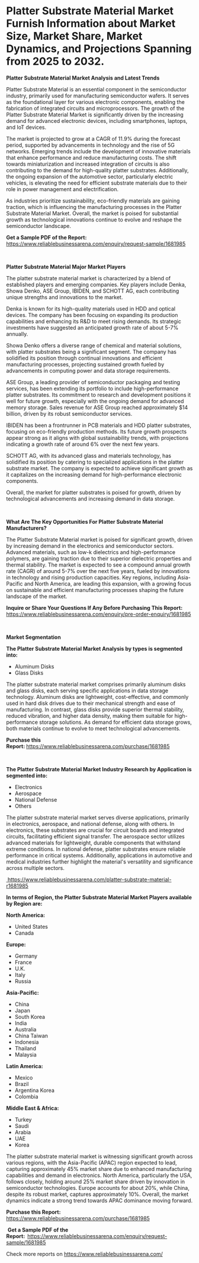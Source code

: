 <p><h1>Platter Substrate Material Market Furnish Information about Market Size, Market Share, Market Dynamics, and Projections Spanning from 2025 to 2032.</h1></p><p><strong>Platter Substrate Material Market Analysis and Latest Trends</strong></p>
<p><p>Platter Substrate Material is an essential component in the semiconductor industry, primarily used for manufacturing semiconductor wafers. It serves as the foundational layer for various electronic components, enabling the fabrication of integrated circuits and microprocessors. The growth of the Platter Substrate Material Market is significantly driven by the increasing demand for advanced electronic devices, including smartphones, laptops, and IoT devices.</p><p>The market is projected to grow at a CAGR of 11.9% during the forecast period, supported by advancements in technology and the rise of 5G networks. Emerging trends include the development of innovative materials that enhance performance and reduce manufacturing costs. The shift towards miniaturization and increased integration of circuits is also contributing to the demand for high-quality platter substrates. Additionally, the ongoing expansion of the automotive sector, particularly electric vehicles, is elevating the need for efficient substrate materials due to their role in power management and electrification.</p><p>As industries prioritize sustainability, eco-friendly materials are gaining traction, which is influencing the manufacturing processes in the Platter Substrate Material Market. Overall, the market is poised for substantial growth as technological innovations continue to evolve and reshape the semiconductor landscape.</p></p>
<p><strong>Get a Sample PDF of the Report:&nbsp;</strong> <a href="https://www.reliablebusinessarena.com/enquiry/request-sample/1681985?utm_campaign=3566&utm_medium=2&utm_source=Github&utm_content=ia&utm_term=24032025&utm_id=platter-substrate-material">https://www.reliablebusinessarena.com/enquiry/request-sample/1681985</a></p>
<p>&nbsp;</p>
<p><strong>Platter Substrate Material Major Market Players</strong></p>
<p><p>The platter substrate material market is characterized by a blend of established players and emerging companies. Key players include Denka, Showa Denko, ASE Group, IBIDEN, and SCHOTT AG, each contributing unique strengths and innovations to the market.</p><p>Denka is known for its high-quality materials used in HDD and optical devices. The company has been focusing on expanding its production capabilities and enhancing its R&D to meet rising demands. Its strategic investments have suggested an anticipated growth rate of about 5-7% annually.</p><p>Showa Denko offers a diverse range of chemical and material solutions, with platter substrates being a significant segment. The company has solidified its position through continual innovations and efficient manufacturing processes, projecting sustained growth fueled by advancements in computing power and data storage requirements.</p><p>ASE Group, a leading provider of semiconductor packaging and testing services, has been extending its portfolio to include high-performance platter substrates. Its commitment to research and development positions it well for future growth, especially with the ongoing demand for advanced memory storage. Sales revenue for ASE Group reached approximately $14 billion, driven by its robust semiconductor services.</p><p>IBIDEN has been a frontrunner in PCB materials and HDD platter substrates, focusing on eco-friendly production methods. Its future growth prospects appear strong as it aligns with global sustainability trends, with projections indicating a growth rate of around 6% over the next few years.</p><p>SCHOTT AG, with its advanced glass and materials technology, has solidified its position by catering to specialized applications in the platter substrate market. The company is expected to achieve significant growth as it capitalizes on the increasing demand for high-performance electronic components. </p><p>Overall, the market for platter substrates is poised for growth, driven by technological advancements and increasing demand in data storage.</p></p>
<p>&nbsp;</p>
<p><strong>What Are The Key Opportunities For Platter Substrate Material Manufacturers?</strong></p>
<p><p>The Platter Substrate Material market is poised for significant growth, driven by increasing demand in the electronics and semiconductor sectors. Advanced materials, such as low-k dielectrics and high-performance polymers, are gaining traction due to their superior dielectric properties and thermal stability. The market is expected to see a compound annual growth rate (CAGR) of around 5-7% over the next five years, fueled by innovations in technology and rising production capacities. Key regions, including Asia-Pacific and North America, are leading this expansion, with a growing focus on sustainable and efficient manufacturing processes shaping the future landscape of the market.</p></p>
<p><strong>Inquire or Share Your Questions If Any Before Purchasing This Report:</strong> <a href="https://www.reliablebusinessarena.com/enquiry/pre-order-enquiry/1681985?utm_campaign=3566&utm_medium=2&utm_source=Github&utm_content=ia&utm_term=24032025&utm_id=platter-substrate-material">https://www.reliablebusinessarena.com/enquiry/pre-order-enquiry/1681985</a></p>
<p>&nbsp;</p>
<p><strong>Market Segmentation</strong></p>
<p><strong>The Platter Substrate Material Market Analysis by types is segmented into:</strong></p>
<p><ul><li>Aluminum Disks</li><li>Glass Disks</li></ul></p>
<p><p>The platter substrate material market comprises primarily aluminum disks and glass disks, each serving specific applications in data storage technology. Aluminum disks are lightweight, cost-effective, and commonly used in hard disk drives due to their mechanical strength and ease of manufacturing. In contrast, glass disks provide superior thermal stability, reduced vibration, and higher data density, making them suitable for high-performance storage solutions. As demand for efficient data storage grows, both materials continue to evolve to meet technological advancements.</p></p>
<p><strong>Purchase this Report:&nbsp;</strong><a href="https://www.reliablebusinessarena.com/purchase/1681985?utm_campaign=3566&utm_medium=2&utm_source=Github&utm_content=ia&utm_term=24032025&utm_id=platter-substrate-material">https://www.reliablebusinessarena.com/purchase/1681985</a></p>
<p>&nbsp;</p>
<p><strong>The Platter Substrate Material Market Industry Research by Application is segmented into:</strong></p>
<p><ul><li>Electronics</li><li>Aerospace</li><li>National Defense</li><li>Others</li></ul></p>
<p><p>The platter substrate material market serves diverse applications, primarily in electronics, aerospace, and national defense, along with others. In electronics, these substrates are crucial for circuit boards and integrated circuits, facilitating efficient signal transfer. The aerospace sector utilizes advanced materials for lightweight, durable components that withstand extreme conditions. In national defense, platter substrates ensure reliable performance in critical systems. Additionally, applications in automotive and medical industries further highlight the material's versatility and significance across multiple sectors.</p></p>
<p><a href="https://www.reliablebusinessarena.com/platter-substrate-material-r1681985?utm_campaign=3566&utm_medium=2&utm_source=Github&utm_content=ia&utm_term=24032025&utm_id=platter-substrate-material">&nbsp;https://www.reliablebusinessarena.com/platter-substrate-material-r1681985</a></p>
<p><strong>In terms of Region, the Platter Substrate Material Market Players available by Region are:</strong></p>
<p>
    <p> <strong> North America: </strong>
        <ul>
            <li>United States</li>
            <li>Canada</li>
        </ul>
        </p> 
    <p> <strong> Europe: </strong>
        <ul>
            <li>Germany</li>
            <li>France</li>
            <li>U.K.</li>
            <li>Italy</li>
            <li>Russia</li>
        </ul>
        </p> 
    <p> <strong> Asia-Pacific: </strong>
        <ul>
            <li>China</li>
            <li>Japan</li>
            <li>South Korea</li>
            <li>India</li>
            <li>Australia</li>
            <li>China Taiwan</li>
            <li>Indonesia</li>
            <li>Thailand</li>
            <li>Malaysia</li>
        </ul>
        </p> 
    <p> <strong> Latin America: </strong>
        <ul>
            <li>Mexico</li>
            <li>Brazil</li>
            <li>Argentina Korea</li>
            <li>Colombia</li>
        </ul>
        </p> 
    <p> <strong> Middle East & Africa: </strong>
        <ul>
            <li>Turkey</li>
            <li>Saudi</li>
            <li>Arabia</li>
            <li>UAE</li>
            <li>Korea</li>
        </ul>
    </p>
    </p>
<p><p>The platter substrate material market is witnessing significant growth across various regions, with the Asia-Pacific (APAC) region expected to lead, capturing approximately 45% market share due to enhanced manufacturing capabilities and demand in electronics. North America, particularly the USA, follows closely, holding around 25% market share driven by innovation in semiconductor technologies. Europe accounts for about 20%, while China, despite its robust market, captures approximately 10%. Overall, the market dynamics indicate a strong trend towards APAC dominance moving forward.</p></p>
<p><strong>Purchase this Report: </strong><a href="https://www.reliablebusinessarena.com/purchase/1681985?utm_campaign=3566&utm_medium=2&utm_source=Github&utm_content=ia&utm_term=24032025&utm_id=platter-substrate-material">https://www.reliablebusinessarena.com/purchase/1681985</a></p>
<p>&nbsp;<strong>Get a Sample PDF of the Report:&nbsp;&nbsp;</strong><a href="https://www.reliablebusinessarena.com/enquiry/request-sample/1681985?utm_campaign=3566&utm_medium=2&utm_source=Github&utm_content=ia&utm_term=24032025&utm_id=platter-substrate-material">https://www.reliablebusinessarena.com/enquiry/request-sample/1681985</a></p>
<p><strong></strong></p>
<p>Check more reports on <a href="https://www.reliablebusinessarena.com/?utm_campaign=3566&utm_medium=2&utm_source=Github&utm_content=ia&utm_term=24032025&utm_id=platter-substrate-material">https://www.reliablebusinessarena.com/</a></p>